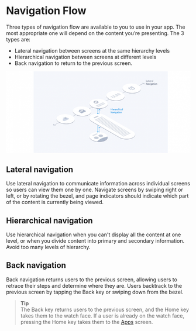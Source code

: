 # Navigation Flow

Three types of navigation flow are available to you to use in your app. The most appropriate one will depend on the content you’re presenting. The 3 types are:

-   Lateral navigation between screens at the same hierarchy levels
-   Hierarchical navigation between screens at different levels
-   Back navigation to return to the previous screen.


![](media/navigation_6.1.0-850x377.png)

## Lateral navigation

Use lateral navigation to communicate information across individual screens so users can view them one by one. Navigate screens by swiping right or left, or by rotating the bezel, and page indicators should indicate which part of the content is currently being viewed.

## Hierarchical navigation

Use hierarchical navigation when you can't display all the content at one level, or when you divide content into primary and secondary information. Avoid too many levels of hierarchy.

## Back navigation

Back navigation returns users to the previous screen, allowing users to retrace their steps and determine where they are. Users backtrack to the previous screen by tapping the Back key or swiping down from the bezel.


> **Tip**  
> The Back key returns users to the previous screen, and the Home key takes them to the watch face. If a user is already on the watch face, pressing the Home key takes them to the [Apps](../structure/apps.md) screen.
